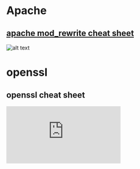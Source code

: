# Apache

## [apache mod_rewrite cheat sheet](https://github.com/microscum/cheat-sheets/tree/main/files/mod_rewrite_cheatsheet.pdf)
![alt text ](https://github.com/microscum/cheat-sheets/tree/main/files//images/mod_rewrite-cheatsheet.png)




# openssl
## openssl cheat sheet
![alt text ](https://github.com/microscum/cheat-sheets/tree/main/files//images/openssl_cheat-sheets.md)
